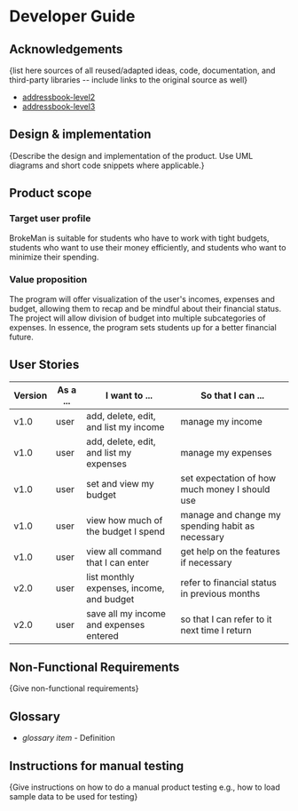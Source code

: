 # Developer Guide

## Acknowledgements

{list here sources of all reused/adapted ideas, code, documentation, and third-party libraries -- include links to the
original source as well}

- [addressbook-level2](https://github.com/se-edu/addressbook-level2)
- [addressbook-level3](https://github.com/se-edu/addressbook-level3)

## Design & implementation

{Describe the design and implementation of the product. Use UML diagrams and short code snippets where applicable.}

## Product scope

### Target user profile

BrokeMan is suitable for students who have to work with tight budgets, students who want to use their money efficiently,
and students who want to minimize their spending.

### Value proposition

The program will offer visualization of the user's incomes, expenses and budget, allowing them to recap and be mindful
about their financial status. The project will allow division of budget into multiple subcategories of expenses. In
essence, the program sets students up for a better financial future.

## User Stories

| Version | As a ... | I want to ...                             | So that I can ...                                |
|---------|----------|-------------------------------------------|--------------------------------------------------|
| v1.0    | user     | add, delete, edit, and list my income     | manage my income                                 |
| v1.0    | user     | add, delete, edit, and list my expenses   | manage my expenses                               |
| v1.0    | user     | set and view my budget                    | set expectation of how much money I should use   |
| v1.0    | user     | view how much of the budget I spend       | manage and change my spending habit as necessary |
| v1.0    | user     | view all command that I can enter         | get help on the features if necessary            |
| v2.0    | user     | list monthly expenses, income, and budget | refer to financial status in previous months     |
| v2.0    | user     | save all my income and expenses entered   | so that I can refer to it next time I return     |

## Non-Functional Requirements

{Give non-functional requirements}

## Glossary

* *glossary item* - Definition

## Instructions for manual testing

{Give instructions on how to do a manual product testing e.g., how to load sample data to be used for testing}
